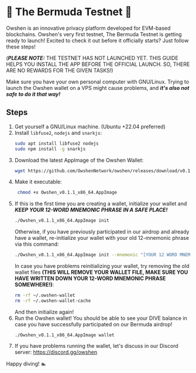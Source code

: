 # 🔺 The Bermuda Testnet 🔺

Owshen is an innovative privacy platform developed for EVM-based blockchains. Owshen's very first testnet, The Bermuda Testnet is getting ready to launch! Excited to check it out before it officially starts? Just follow these steps!

(***PLEASE NOTE:*** THE TESTNET HAS NOT LAUNCHED YET. THIS GUIDE HELPS YOU INSTALL THE APP BEFORE THE OFFICIAL LAUNCH. SO, THERE ARE NO REWARDS FOR THE GIVEN TASKS!)

Make sure you have your own personal computer with GNU/Linux. Trying to launch the Owshen wallet on a VPS might cause problems, and ***it's also not safe to do it that way!***

## Steps

1. Get yourself a GNU/Linux machine. (Ubuntu +22.04 preferred)
2. Install `libfuse2`, `nodejs` and `snarkjs`:
    ```bash
    sudo apt install libfuse2 nodejs
    sudo npm install -g snarkjs
    ```
3. Download the latest AppImage of the Owshen Wallet:
    ```bash
    wget https://github.com/OwshenNetwork/owshen/releases/download/v0.1.1/Owshen_v0.1.1_x86_64.AppImage
    ```
4. Make it executable:
   ```bash
    chmod +x Owshen_v0.1.1_x86_64.AppImage
   ```
5. If this is the first time you are creating a wallet, initialize your wallet and ***KEEP YOUR 12-WORD MNEMONIC PHRASE IN A SAFE PLACE!***
    ```bash
    ./Owshen_v0.1.1_x86_64.AppImage init
    ```
    Otherwise, if you have previously participated in our airdrop and already have a wallet, re-initialize your wallet with your old 12-mnemonic phrase via this command:
    ```bash
    ./Owshen_v0.1.1_x86_64.AppImage init --mnemonic "[YOUR 12 WORD MNEMONIC-PHRASE]"
    ```
    In case you have problems reinitializing your wallet, try removing the old wallet files **(THIS WILL REMOVE YOUR WALLET FILE, MAKE SURE YOU HAVE WRITTEN DOWN YOUR 12-WORD MNEMONIC PHRASE SOMEWHERE!)**:
    ```bash
    rm -rf ~/.owshen-wallet
    rm -rf ~/.owshen-wallet-cache
    ```
    And then initialize again!
6. Run the Owshen wallet! You should be able to see your DIVE balance in case you have successfully participated on our Bermuda airdrop!
    ```
    ./Owshen_v0.1.1_x86_64.AppImage wallet
    ```
7. If you have problems running the wallet, let's discuss in our Discord server: https://discord.gg/owshen

 
Happy diving! :swimmer: 
